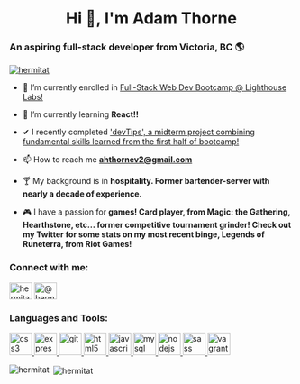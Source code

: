 <h1 align="center">Hi 👋, I'm Adam Thorne</h1>
<h3>An aspiring full-stack developer from Victoria, BC 🌎</h3>

<p align="left"> <a href="https://twitter.com/hermitat" target="blank"><img src="https://img.shields.io/twitter/follow/hermitat?logo=twitter&style=for-the-badge" alt="hermitat" /></a> </p>

- 🔭 I’m currently enrolled in [Full-Stack Web Dev Bootcamp @ Lighthouse Labs!](https://www.lighthouselabs.ca/en/web-development-bootcamp)

- 🌱 I’m currently learning **React!!**

- ✔ I recently completed ['devTips', a midterm project combining fundamental skills learned from the first half of bootcamp!](https://github.com/hermitAT/midterm-resourcewall)

- 📫 How to reach me **ahthornev2@gmail.com**

- 🍸 My background is in **hospitality. Former bartender-server with nearly a decade of experience.**

- 🎮 I have a passion for **games! Card player, from Magic: the Gathering, Hearthstone, etc... former competitive tournament grinder! Check out my Twitter for some stats on my most recent binge, Legends of Runeterra, from Riot Games!**

<h3 align="left">Connect with me:</h3>
<p align="left">
<a href="https://twitter.com/hermitat" target="blank"><img align="center" src="https://cdn.jsdelivr.net/npm/simple-icons@3.0.1/icons/twitter.svg" alt="hermitat" height="30" width="40" /></a>
<a href="https://instagram.com/@hermit_at" target="blank"><img align="center" src="https://cdn.jsdelivr.net/npm/simple-icons@3.0.1/icons/instagram.svg" alt="@hermit_at" height="30" width="40" /></a>
</p>

<h3 align="left">Languages and Tools:</h3>
<p align="left"> <a href="https://www.w3schools.com/css/" target="_blank"> <img src="https://devicons.github.io/devicon/devicon.git/icons/css3/css3-original-wordmark.svg" alt="css3" width="40" height="40"/> </a> <a href="https://expressjs.com" target="_blank"> <img src="https://devicons.github.io/devicon/devicon.git/icons/express/express-original-wordmark.svg" alt="express" width="40" height="40"/> </a> <a href="https://git-scm.com/" target="_blank"> <img src="https://www.vectorlogo.zone/logos/git-scm/git-scm-icon.svg" alt="git" width="40" height="40"/> </a> <a href="https://www.w3.org/html/" target="_blank"> <img src="https://devicons.github.io/devicon/devicon.git/icons/html5/html5-original-wordmark.svg" alt="html5" width="40" height="40"/> </a> <a href="https://developer.mozilla.org/en-US/docs/Web/JavaScript" target="_blank"> <img src="https://devicons.github.io/devicon/devicon.git/icons/javascript/javascript-original.svg" alt="javascript" width="40" height="40"/> </a> <a href="https://www.mysql.com/" target="_blank"> <img src="https://devicons.github.io/devicon/devicon.git/icons/mysql/mysql-original-wordmark.svg" alt="mysql" width="40" height="40"/> </a> <a href="https://nodejs.org" target="_blank"> <img src="https://devicons.github.io/devicon/devicon.git/icons/nodejs/nodejs-original-wordmark.svg" alt="nodejs" width="40" height="40"/> </a> <a href="https://sass-lang.com" target="_blank"> <img src="https://devicons.github.io/devicon/devicon.git/icons/sass/sass-original.svg" alt="sass" width="40" height="40"/> </a> <a href="https://www.vagrantup.com/" target="_blank"> <img src="https://www.vectorlogo.zone/logos/vagrantup/vagrantup-icon.svg" alt="vagrant" width="40" height="40"/> </a> </p>

<p><img align="left" src="https://github-readme-stats.vercel.app/api/top-langs?username=hermitat&show_icons=true&locale=en&layout=compact" alt="hermitat" /></p>

<p>&nbsp;<img align="center" src="https://github-readme-stats.vercel.app/api?username=hermitat&show_icons=true&locale=en" alt="hermitat" /></p>
